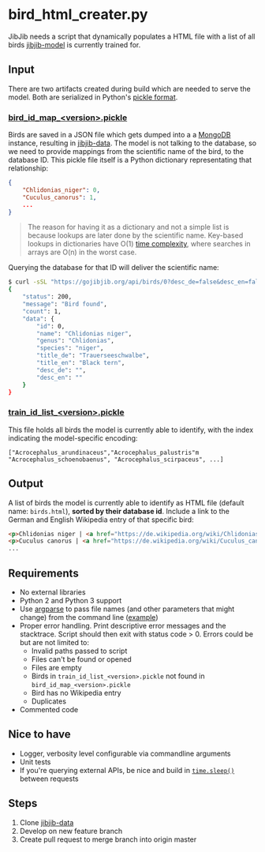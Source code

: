 # bird_html_creater.py

JibJib needs a script that dynamically populates a HTML file with a list of all birds [jibjib-model](https://github.com/gojibjib/jibjib-model) is currently trained for. 

## Input

There are two artifacts created during build which are needed to serve the model. Both are serialized in Python's [pickle format](https://docs.python.org/3.6/library/pickle.html).

### [bird_id_map_\<version\>.pickle](https://github.com/gojibjib/jibjib-data/blob/master/birds/bird_id_map_1.pickle)

Birds are saved in a JSON file which gets dumped into a a [MongoDB](https://www.mongodb.com/) instance, resulting in [jibjib-data](https://github.com/gojibjib/jibjib-data). The model is not talking to the database, so we need to provide mappings from the scientific name of the bird, to the database ID. This pickle file itself is a Python dictionary representating that relationship:

```json
{
    "Chlidonias_niger": 0,
    "Cuculus_canorus": 1,
    ...
}
```

> The reason for having it as a dictionary and not a simple list is because lookups are later done by the scientific name. Key-based lookups in dictionaries have O(1) [time complexity](https://en.wikipedia.org/wiki/Time_complexity), where searches in arrays are O(n) in the worst case.

Querying the database for that ID will deliver the scientific name:

```bash
$ curl -sSL "https://gojibjib.org/api/birds/0?desc_de=false&desc_en=false" | python -m json.tool
{
    "status": 200,
    "message": "Bird found",
    "count": 1,
    "data": {
        "id": 0,
        "name": "Chlidonias niger",
        "genus": "Chlidonias",
        "species": "niger",
        "title_de": "Trauerseeschwalbe",
        "title_en": "Black tern",
        "desc_de": "",
        "desc_en": ""
    }
}
```

### [train_id_list_\<version\>.pickle](https://github.com/gojibjib/jibjib-data/blob/master/birds/1.1.0/train_id_list_1.1.0.pickle)

This file holds all birds the model is currently able to identify, with the index indicating the model-specific encoding:

```
["Acrocephalus_arundinaceus","Acrocephalus_palustris"m "Acrocephalus_schoenobaenus", "Acrocephalus_scirpaceus", ...]
```

## Output

A list of birds the model is currently able to identify as HTML file (default name: `birds.html`), **sorted by their database id**. Include a  link to the German and English Wikipedia entry of that specific bird:

```html
<p>Chlidonias niger | <a href="https://de.wikipedia.org/wiki/Chlidonias_Niger">Trauerseeschwalbe</a> | <a href="https://en.wikipedia.org/Chlidonias_Niger"Black tern</a></p><br>
<p>Cuculus canorus | <a href="https://de.wikipedia.org/wiki/Cuculus_canorus">Kuckuck</a> | <a href="https://en.wikipedia.org/Cuculus_canorus"Common cuckoo</a></p><br>
...
```

## Requirements

- No external libraries
- Python 2 and Python 3 support
- Use [argparse](https://docs.python.org/3.6/library/argparse.html) to pass file names (and other parameters that might change) from the command line ([example](https://github.com/gojibjib/jibjib-model/blob/master/modelbuilder.py#L15))
- Proper error handling. Print descriptive error messages and the stacktrace. Script should then exit with status code > 0. Errors could be but are not limited to:
    - Invalid paths passed to script
    - Files can't be found or opened
    - Files are empty
    - Birds in `train_id_list_<version>.pickle` not found in `bird_id_map_<version>.pickle`
    - Bird has no Wikipedia entry
    - Duplicates
- Commented code

## Nice to have

- Logger, verbosity level configurable via commandline arguments
- Unit tests
- If you're querying external APIs, be nice and build in [`time.sleep()`](https://docs.python.org/3.6/library/time.html#time.sleep) between requests

## Steps

1. Clone [jibjib-data](https://github.com/gojibjib/jibjib-data)
2. Develop on new feature branch
3. Create pull request to merge branch into origin master